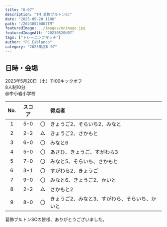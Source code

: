 ```yaml
---
title: "U-07"
description: "TM 葛飾ブルトンSC"
date: "2023-05-20 1100"
path: "/20230520U07TM"
featuredImage: ../images/noimage.jpg
featuredImageAlt: "20230520U07"
tags: ["トレーニングマッチ"]
author: "FC Esblanco"
category: "2023年度U-07"
---
```


## 日時・会場

2023年5月20日（土）11:00キックオフ<br>
8人制10分<br>
@中小岩小学校

| No.| スコア |   | 得点者  |
|:--:|:------:|:-:|:--------|
| 1  | 5-0 | 〇 |きょうご2、そらいち2、みなと|
| 2  | 2-2 | △ |きょうご2、さかもと|
| 3  | 6-0 | 〇 |みなと6|
| 4  | 5-0 | 〇 |あさひ、きょうご、すがわら3|
| 5  | 7-0 | 〇 |みなと5、そらいち、さかもと|
| 6  | 3-1 | 〇 |すがわら2、きょうご|
| 7  | 9-0 | 〇 |みなと6、きょうご2、かいと|
| 8  | 2-2 | △ |さかもと2|
| 9  | 8-0 | 〇 |きょうご2、みなと3、すがわら、そらいち、かいと|


葛飾ブルトンSCの皆様、ありがとうございました。